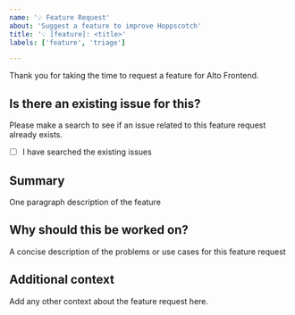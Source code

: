 ```yaml
---
name: '💡 Feature Request'
about: 'Suggest a feature to improve Hoppscotch'
title: '💡 [feature]: <title>'
labels: ['feature', 'triage']

---
```


Thank you for taking the time to request a feature for Alto Frontend.

## Is there an existing issue for this?

Please make a search to see if an issue related to this feature request already exists.

- [ ] I have searched the existing issues

## Summary

One paragraph description of the feature

## Why should this be worked on?

A concise description of the problems or use cases for this feature request

## Additional context

Add any other context about the feature request here.
